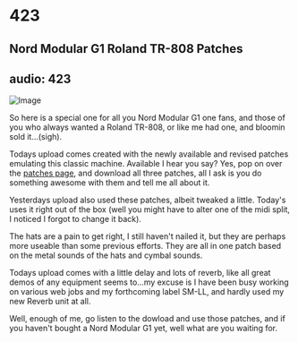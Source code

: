 # 423
## Nord Modular G1 Roland TR-808 Patches
audio: 423
---

![Image](/assets/img/snd-423.png)

So here is a special one for all you Nord Modular G1 one fans, and those of you who always wanted a Roland TR-808, or like me had one, and bloomin sold it…(sigh).

Todays upload comes created with the newly available and revised patches emulating this classic machine. Available I hear you say? Yes, pop on over the <a href="http://www.mono-log.org/patches" target="_blank">patches page</a>, and download all three patches, all I ask is you do something awesome with them and tell me all about it.

Yesterdays upload also used these patches, albeit tweaked a little. Today's uses it right out of the box (well you might have to alter one of the midi split, I noticed I forgot to change it back).

The hats are a pain to get right, I still haven't nailed it, but they are perhaps more useable than some previous efforts. They are all in one patch based on the metal sounds of the hats and cymbal sounds.

Todays upload comes with a little delay and lots of reverb, like all great demos of any equipment seems to…my excuse is I have been busy working on various web jobs and my forthcoming label SM-LL, and hardly used my new Reverb unit at all.

Well, enough of me, go listen to the dowload and use those patches, and if you haven't bought a Nord Modular G1 yet, well what are you waiting for.